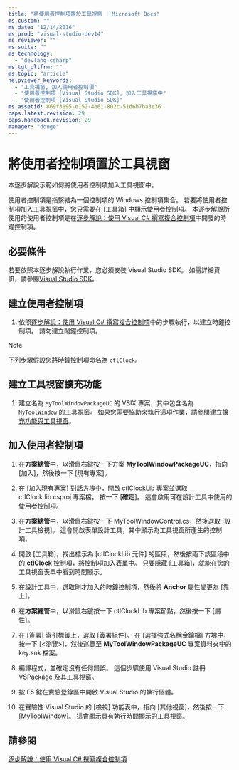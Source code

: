 ```yaml
---
title: "將使用者控制項置於工具視窗 | Microsoft Docs"
ms.custom: ""
ms.date: "12/14/2016"
ms.prod: "visual-studio-dev14"
ms.reviewer: ""
ms.suite: ""
ms.technology: 
  - "devlang-csharp"
ms.tgt_pltfrm: ""
ms.topic: "article"
helpviewer_keywords: 
  - "工具視窗, 加入使用者控制項"
  - "使用者控制項 [Visual Studio SDK], 加入工具視窗中"
  - "使用者控制項 [Visual Studio SDK]"
ms.assetid: 869f3195-e152-4e61-802c-51d6b7ba3e36
caps.latest.revision: 29
caps.handback.revision: 29
manager: "douge"
---
```

# 將使用者控制項置於工具視窗
本逐步解說示範如何將使用者控制項加入工具視窗中。  
  
 使用者控制項是指繫結為一個控制項的 Windows 控制項集合。 若要將使用者控制項加入工具視窗中，您只需要在 \[工具箱\] 中顯示使用者控制項。 本逐步解說所使用的使用者控制項是在[逐步解說：使用 Visual C\# 撰寫複合控制項](../Topic/Walkthrough:%20Authoring%20a%20Composite%20Control%20with%20Visual%20C%23.md)中開發的時鐘控制項。  
  
## 必要條件  
 若要依照本逐步解說執行作業，您必須安裝 Visual Studio SDK。 如需詳細資訊，請參閱[Visual Studio SDK](../Topic/Visual%20Studio%20SDK.md)。  
  
## 建立使用者控制項  
  
1.  依照[逐步解說：使用 Visual C\# 撰寫複合控制項](../Topic/Walkthrough:%20Authoring%20a%20Composite%20Control%20with%20Visual%20C%23.md)中的步驟執行，以建立時鐘控制項。 請勿建立鬧鐘控制項。  
  
> [!NOTE]
>  下列步驟假設您將時鐘控制項命名為 `ctlClock`。  
  
## 建立工具視窗擴充功能  
  
1.  建立名為 `MyToolWindowPackageUC` 的 VSIX 專案，其中包含名為 `MyToolWindow` 的工具視窗。 如果您需要協助來執行這項作業，請參閱[建立擴充功能與工具視窗](../Topic/Creating%20an%20Extension%20with%20a%20Tool%20Window.md)。  
  
## 加入使用者控制項  
  
1.  在**方案總管**中，以滑鼠右鍵按一下方案 **MyToolWindowPackageUC**，指向 \[加入\]，然後按一下 \[現有專案\]。  
  
2.  在 \[加入現有專案\] 對話方塊中，開啟 ctlClockLib 專案並選取 ctlClock.lib.csproj 專案檔。 按一下 \[**確定**\]。 這會啟用可在設計工具中使用的使用者控制項。  
  
3.  在**方案總管**中，以滑鼠右鍵按一下 MyToolWindowControl.cs，然後選取 \[設計工具檢視\]。 這會開啟表單設計工具，其中顯示為工具視窗所產生的控制項。  
  
4.  開啟 \[工具箱\]，找出標示為 \[ctlClockLib 元件\] 的區段，然後按兩下該區段中的 **ctlClock** 控制項，將控制項加入表單中。 只要隱藏 \[工具箱\]，就能在您的工具視窗表單中看到時間顯示。  
  
5.  在設計工具中，選取剛才加入的時鐘控制項，然後將 **Anchor** 屬性變更為 \[靠上\]。  
  
6.  在**方案總管**中，以滑鼠右鍵按一下 ctlClockLib 專案節點，然後按一下 \[屬性\]。  
  
7.  在 \[簽署\] 索引標籤上，選取 \[簽署組件\]。 在 \[選擇強式名稱金鑰檔\] 方塊中，按一下 \[\<瀏覽\>\]，然後巡覽至 **MyToolWindowPackageUC** 專案資料夾中的 key.snk 檔案。  
  
8.  編譯程式，並確定沒有任何錯誤。 這個步驟使用 Visual Studio 註冊 VSPackage 及其工具視窗。  
  
9. 按 F5 鍵在實驗登錄區中開啟 Visual Studio 的執行個體。  
  
10. 在實驗性 Visual Studio 的 \[檢視\] 功能表中，指向 \[其他視窗\]，然後按一下 \[MyToolWindow\]。 這會顯示具有執行時間顯示的工具視窗。  
  
## 請參閱  
 [逐步解說：使用 Visual C\# 撰寫複合控制項](../Topic/Walkthrough:%20Authoring%20a%20Composite%20Control%20with%20Visual%20C%23.md)